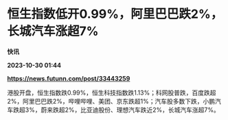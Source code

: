 # 恒生指数低开0.99%，阿里巴巴跌2%，长城汽车涨超7%
**快讯**

**2023-10-30 01:44**

**https://news.futunn.com/post/33443259**

港股开盘，恒生指数跌0.99%，恒生科技指数跌1.13%；科网股普跌，百度跌超2%，阿里巴巴跌2%，哔哩哔哩、美团、京东跌超1%；汽车股多数下跌，小鹏汽车跌超3%，蔚来跌超2%，比亚迪股份、理想汽车跌近2%，长城汽车涨超7%。
